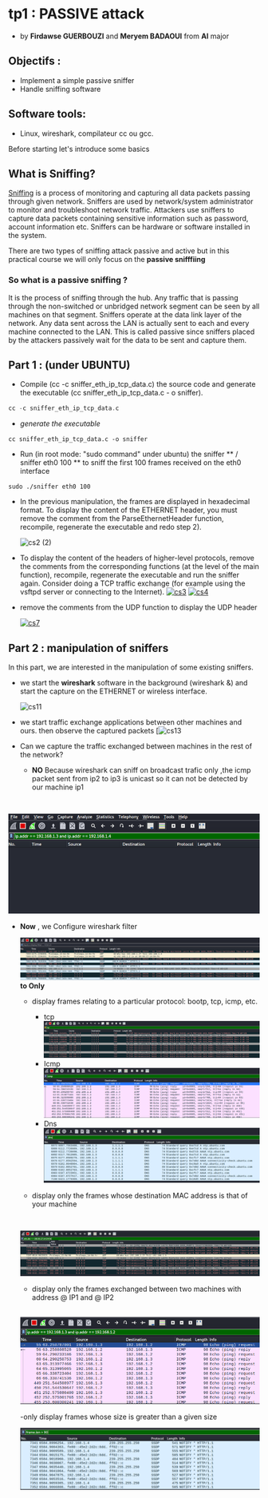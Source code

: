 # tp1 :  PASSIVE attack  

* by **Firdawse GUERBOUZI**  and **Meryem BADAOUI** from **AI** major 
  
## Objectifs :
- Implement a simple passive sniffer 
- Handle sniffing software

##  Software tools:
-   Linux, wireshark, compilateur cc ou gcc.  

Before  starting let's introduce some basics  

## What is Sniffing?

[Sniffing](https://www.greycampus.com/blog/information-security/what-is-a-sniffing-attack-and-how-can-you-defend-it)  is a process of monitoring and capturing all data packets passing through given network. Sniffers are used by network/system administrator to monitor and troubleshoot network traffic. Attackers use sniffers to capture data packets containing sensitive information such as password, account information etc. Sniffers can be hardware or software installed in the system.

There are two types of sniffing attack passive and active  but in this practical course we will only focus on the **passive snifffiing**

### So what is a passive sniffing ?

It is the process of sniffing through the hub. Any traffic that is passing through the non-switched or unbridged network segment can be seen by all machines on that segment. Sniffers operate at the data link layer of the network. Any data sent across the LAN is actually sent to each and every machine connected to the LAN. This is called passive since sniffers placed by the attackers passively wait for the data to be sent and capture them.



## Part 1 : (under UBUNTU)

- Compile (cc -c sniffer_eth_ip_tcp_data.c) the source code and generate the executable (cc sniffer_eth_ip_tcp_data.c - o sniffer).
``` c++
cc -c sniffer_eth_ip_tcp_data.c
```
* _generate the executable_

```
cc sniffer_eth_ip_tcp_data.c -o sniffer
```

-    Run (in root mode: "sudo command" under ubuntu) the sniffer ** / sniffer eth0 100 ** to sniff the first 100 frames received on the eth0 interface

```
sudo ./sniffer eth0 100
```


-   In the previous manipulation, the frames are displayed in hexadecimal format. To display the content of the ETHERNET header, you must remove the comment from the ParseEthernetHeader function, recompile, regenerate the executable and redo step 2).

     ![cs2 (2)](https://user-images.githubusercontent.com/85891554/146661437-1deb99a6-18ed-486e-8140-81d1594cb26a.png)

- To display the content of the headers of higher-level protocols, remove the comments from the corresponding functions (at the level of the main function), recompile, regenerate the executable and run the sniffer again. Consider doing a TCP traffic exchange (for example using the vsftpd server or connecting to the Internet).
[![cs3](https://user-images.githubusercontent.com/85891554/146661515-f08c9c1f-fb01-458e-8e3b-e3d87eac5f62.png)](https://user-images.githubusercontent.com/85891554/146661515-f08c9c1f-fb01-458e-8e3b-e3d87eac5f62.png)  [![cs4](https://user-images.githubusercontent.com/85891554/146661526-33f22e78-7031-477b-96d9-b46bac64b048.png)](https://user-images.githubusercontent.com/85891554/146661526-33f22e78-7031-477b-96d9-b46bac64b048.png)

-   remove the comments from the UDP  function to display the  UDP header 

    
    [![cs7](https://user-images.githubusercontent.com/85891554/146661531-b0f19212-4e8e-4ea0-8cec-59b918f7bc19.png)](https://user-images.githubusercontent.com/85891554/146661531-b0f19212-4e8e-4ea0-8cec-59b918f7bc19.png)

## Part 2 : manipulation of sniffers

In this part, we are interested in the manipulation of some existing sniffers.

-  we  start the **wireshark** software in the background (wireshark &) and start the capture on the ETHERNET or wireless interface.

    ![cs11](https://user-images.githubusercontent.com/85891554/146661790-4b9ea5bc-edcb-4a41-a575-541e10c714b0.png) [](https://user-images.githubusercontent.com/85891554/146661794-390beed0-1f59-402e-bb7c-0d4320299593.png)

- we start traffic exchange applications between other machines and ours. then observe the captured packets
[![cs13](https://user-images.githubusercontent.com/85891554/146661798-91cf5687-829a-4c72-8e10-4d093bcaabbd.png)

- Can we capture the traffic exchanged between machines in the rest of the network?
    -   **NO** Because wireshark can sniff on broadcast trafic only ,the icmp packet sent from ip2 to ip3 is unicast so it can not be detected by our machine ip1  

</br>

   ![](3.png)

-   **Now** , we Configure wireshark filter   

    ![](2.png)
    **to  Only**
    -  display frames relating to a particular protocol: bootp, tcp, icmp, etc.  

       * tcp 
      ![](6.png)
       * Icmp
      ![](4.png)
       * Dns
      ![](5.png)

    

    
    - display only the frames whose destination MAC address is that of your machine  
    </br>

    
    ![cs41](7.png)
    
    -   display only the frames exchanged between two machines with address @ IP1 and @ IP2  
     </br>
    
    ![](1.png)

    
    -only display frames whose size is greater than a given size 
     </br>
    
    ![](9.png)

